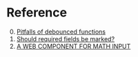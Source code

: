 # Reference

0. [Pitfalls of debounced functions](https://www.shukantpal.com/blog/software/pitfalls-of-debounced-functions/)
0. [Should required fields be marked?](https://user-interface.io/should-required-fields-be-marked/)
0. [A WEB COMPONENT FOR MATH INPUT](https://cortexjs.io/mathlive/)

